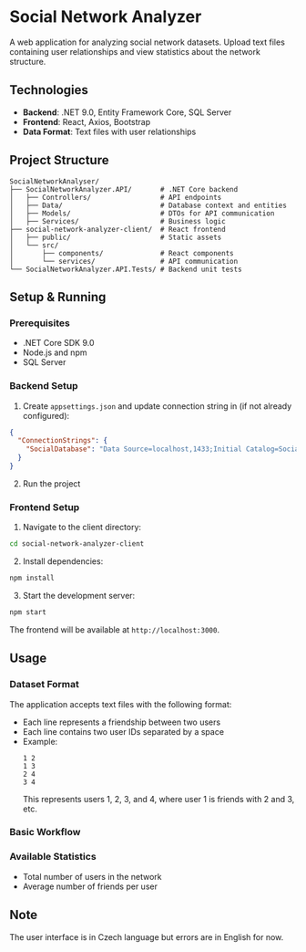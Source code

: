 # Social Network Analyzer

A web application for analyzing social network datasets. Upload text files containing user relationships and view statistics about the network structure.

## Technologies

- **Backend**: .NET 9.0, Entity Framework Core, SQL Server
- **Frontend**: React, Axios, Bootstrap
- **Data Format**: Text files with user relationships

## Project Structure

```
SocialNetworkAnalyser/
├── SocialNetworkAnalyzer.API/       # .NET Core backend
│   ├── Controllers/                 # API endpoints
│   ├── Data/                        # Database context and entities
│   ├── Models/                      # DTOs for API communication
│   ├── Services/                    # Business logic
├── social-network-analyzer-client/  # React frontend
│   ├── public/                      # Static assets
│   └── src/
│       ├── components/              # React components
│       └── services/                # API communication
└── SocialNetworkAnalyzer.API.Tests/ # Backend unit tests
```

## Setup & Running

### Prerequisites

- .NET Core SDK 9.0
- Node.js and npm
- SQL Server

### Backend Setup

1. Create `appsettings.json` and update connection string in (if not already configured):

```json
{
  "ConnectionStrings": {
    "SocialDatabase": "Data Source=localhost,1433;Initial Catalog=SocialNetworkAnalyser;User Id=sa;Password=TohleJeTvojeHeslo;"
  }
}
```

2. Run the project

### Frontend Setup

1. Navigate to the client directory:

```bash
cd social-network-analyzer-client
```

2. Install dependencies:

```bash
npm install
```

3. Start the development server:

```bash
npm start
```

The frontend will be available at `http://localhost:3000`.

## Usage

### Dataset Format

The application accepts text files with the following format:
- Each line represents a friendship between two users
- Each line contains two user IDs separated by a space
- Example:
  ```
  1 2
  1 3
  2 4
  3 4
  ```
  This represents users 1, 2, 3, and 4, where user 1 is friends with 2 and 3, etc.

### Basic Workflow

### Available Statistics

- Total number of users in the network
- Average number of friends per user

## Note

The user interface is in Czech language but errors are in English for now.
